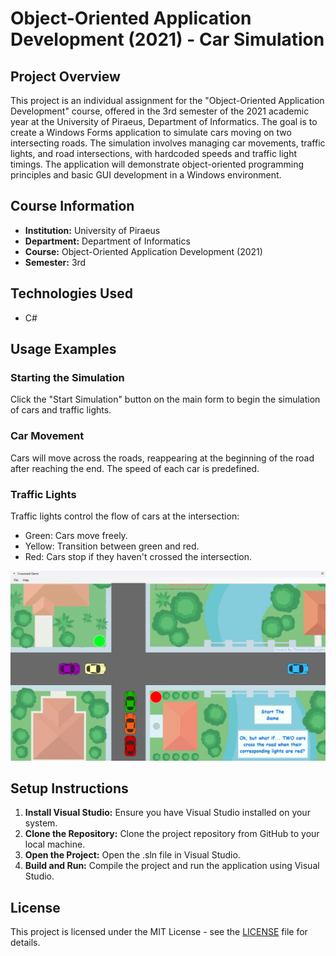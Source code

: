 # Object-Oriented Application Development (2021) - Car Simulation

## Project Overview

This project is an individual assignment for the "Object-Oriented Application Development" course, offered in the 3rd semester of the 2021 academic year at the University of Piraeus, Department of Informatics. The goal is to create a Windows Forms application to simulate cars moving on two intersecting roads. The simulation involves managing car movements, traffic lights, and road intersections, with hardcoded speeds and traffic light timings. The application will demonstrate object-oriented programming principles and basic GUI development in a Windows environment.

## Course Information
- **Institution:** University of Piraeus
- **Department:** Department of Informatics
- **Course:** Object-Oriented Application Development (2021)
- **Semester:** 3rd

## Technologies Used

- C#

## Usage Examples

### Starting the Simulation
Click the "Start Simulation" button on the main form to begin the simulation of cars and traffic lights.

### Car Movement
Cars will move across the roads, reappearing at the beginning of the road after reaching the end. The speed of each car is predefined.

### Traffic Lights
Traffic lights control the flow of cars at the intersection:

- Green: Cars move freely.
- Yellow: Transition between green and red.
- Red: Cars stop if they haven't crossed the intersection.

![Alt text](./images/screenshot.png)

## Setup Instructions

1. **Install Visual Studio:** Ensure you have Visual Studio installed on your system.
2. **Clone the Repository:** Clone the project repository from GitHub to your local machine.
3. **Open the Project:** Open the .sln file in Visual Studio.
4. **Build and Run:** Compile the project and run the application using Visual Studio.

## License

This project is licensed under the MIT License - see the [LICENSE](./LICENSE) file for details.
